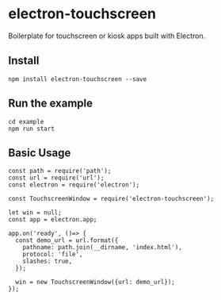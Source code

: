 # electron-touchscreen
Boilerplate for touchscreen or kiosk apps built with Electron.

## Install
```
npm install electron-touchscreen --save
```

## Run the example
```
cd example
npm run start
```

## Basic Usage
```
const path = require('path');
const url = require('url');
const electron = require('electron');

const TouchscreenWindow = require('electron-touchscreen');

let win = null;
const app = electron.app;

app.on('ready', ()=> {
  const demo_url = url.format({
    pathname: path.join(__dirname, 'index.html'),
    protocol: 'file', 
    slashes: true,
  });

  win = new TouchscreenWindow({url: demo_url});
});
```
